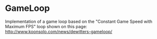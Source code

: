 # GameLoop
Implementation of a game loop based on the "Constant Game Speed with Maximum FPS" loop shown on this page: http://www.koonsolo.com/news/dewitters-gameloop/

